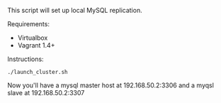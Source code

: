 This script will set up local MySQL replication.

Requirements:

* Virtualbox
* Vagrant 1.4+

Instructions:

    ./launch_cluster.sh

Now you'll have a mysql master host at 192.168.50.2:3306 and a myqsl slave at 192.168.50.2:3307
